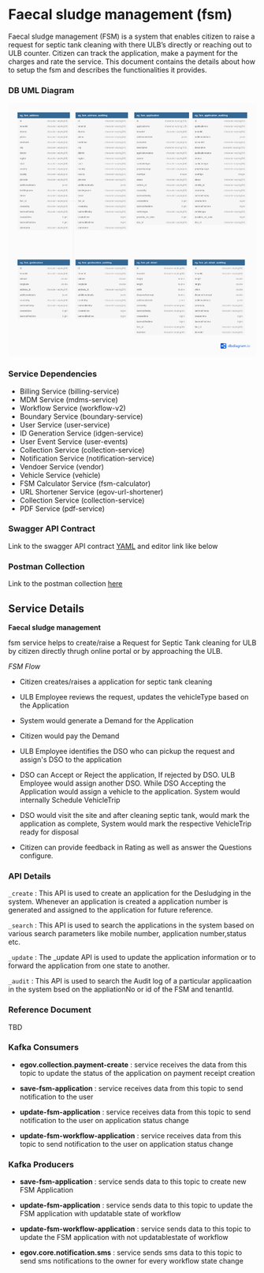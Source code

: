 # Faecal sludge management (fsm)

Faecal sludge management (FSM) is a system that enables citizen to raise a request for septic tank cleaning with there ULB’s directly or reaching out to ULB counter. Citizen can track the application, make a payment for the charges and rate the service. This document contains the details about how to setup the fsm and describes the functionalities it provides.   

### DB UML Diagram

![plot](./fsm.png)


### Service Dependencies

- Billing Service (billing-service)
- MDM Service (mdms-service)
- Workflow Service (workflow-v2)
- Boundary Service (boundary-service)
- User Service (user-service)
- ID Generation Service (idgen-service)
- User Event Service (user-events)
- Collection Service (collection-service)
- Notification Service (notification-service)
- Vendoer Service (vendor)
- Vehicle Service (vehicle)
- FSM Calculator Service (fsm-calculator)
- URL Shortener Service (egov-url-shortener)
- Collection Service (collection-service)
- PDF Service (pdf-service)

### Swagger API Contract

Link to the swagger API contract [YAML](https://editor.swagger.io/?url=https://raw.githubusercontent.com/upyog/UPYOG/master/municipal-services/docs/fsm/Fsm_Apply_Contract.yaml#!/) and editor link like below


### Postman Collection
Link to the postman collection [here](https://api.postman.com/collections/23419225-e6643a11-d625-4e0d-9be6-3e33322d2aa3?access_key=PMAT-01GW49YT1843WB8ZS4V94R8BYB)


## Service Details

**Faecal sludge management**

fsm service helps to create/raise a Request for Septic Tank cleaning for ULB by citizen directly thrugh online portal or by approaching the ULB.

*FSM Flow*

- Citizen creates/raises a application for septic tank cleaning


- ULB Employee reviews the request, updates the vehicleType based on the Application


- System would generate a Demand for the Application 


- Citizen would pay the Demand


- ULB Employee identifies the DSO who can pickup the request and assign's DSO to the application


- DSO can Accept or Reject the application, If rejected by DSO. ULB Employee would assign another DSO. While DSO Accepting the Application would assign a vehicle to the application. System would internally Schedule VehicleTrip


- DSO would visit the site and after cleaning septic tank, would mark the application as complete, System would mark the respective VehicleTrip ready for disposal


- Citizen can provide feedback in Rating as well as answer the Questions configure.



### API Details

`_create` : This API is used to create an application for the Desludging in the system. Whenever an application is created a application number is generated and assigned to the application for future reference.

`_search` : This API is used to search the applications in the system based on various search parameters like mobile number, application number,status etc.

`_update` : The _update API is used to update the application information or to forward the application from one state to another.

`_audit`  : This API is used to search the Audit log of a particular applicaation in the system bsed on the appliationNo or id of the FSM and tenantId.


### Reference Document
TBD


### Kafka Consumers

- **egov.collection.payment-create** : service receives the data from this topic to update the status of the application on payment receipt creation


- **save-fsm-application** : service receives data from this topic to send notification to the user 


- **update-fsm-application** : service receives data from this topic to send notification to the user on application status change


- **update-fsm-workflow-application** : service receives data from this topic to send notification to the user on application status change

### Kafka Producers
- **save-fsm-application** : service sends data to this topic to create new FSM Application


- **update-fsm-application** : service sends data to this topic to update the FSM application with updatable state of workflow


- **update-fsm-workflow-application** : service sends data to this topic to update the FSM application with not updatablestate of workflow


- **egov.core.notification.sms** : service sends sms data to this topic to send sms notifications to the owner for every workflow state change
